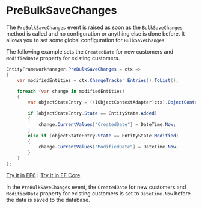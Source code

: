 # PreBulkSaveChanges

The `PreBulkSaveChanges` event is raised as soon as the `BulkSaveChanges` method is called and no configuration or anything else is done before. It allows you to set some global configuration for `BulkSaveChanges`. 

The following example sets the `CreatedDate` for new customers and `ModifiedDate` property for existing customers.

```csharp
EntityFrameworkManager.PreBulkSaveChanges = ctx =>
{
    var modifiedEntities = ctx.ChangeTracker.Entries().ToList();

    foreach (var change in modifiedEntities)
    {
        var objectStateEntry = ((IObjectContextAdapter)ctx).ObjectContext.ObjectStateManager.GetObjectStateEntry(change.Entity);

        if (objectStateEntry.State == EntityState.Added)
        {
            change.CurrentValues["CreatedDate"] = DateTime.Now;
        }
        else if (objectStateEntry.State == EntityState.Modified)
        {
            change.CurrentValues["ModifiedDate"] = DateTime.Now;
        }
    }
};
```

[Try it in EF6](https://dotnetfiddle.net/3nTyrH) | [Try it in EF Core](https://dotnetfiddle.net/5Zj4gQ)

In the `PreBulkSaveChanges` event, the `CreatedDate` for new customers and `ModifiedDate` property for existing customers is set to `DateTime.Now` before the data is saved to the database.

